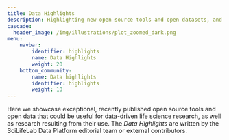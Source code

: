 ```yaml
---
title: Data Highlights
description: Highlighting new open source tools and open datasets, and research based on them.
cascade:
  header_image: /img/illustrations/plot_zoomed_dark.png
menu:
    navbar:
        identifier: highlights
        name: Data Highlights
        weight: 20
    bottom_community:
        name: Data highlights
        identifier: highlights
        weight: 10
---
```


Here we showcase exceptional, recently published open source tools and open data that could be useful for data-driven life science research, as well as research resulting from their use. The *Data Highlights* are written by the SciLifeLab Data Platform editorial team or external contributors.
